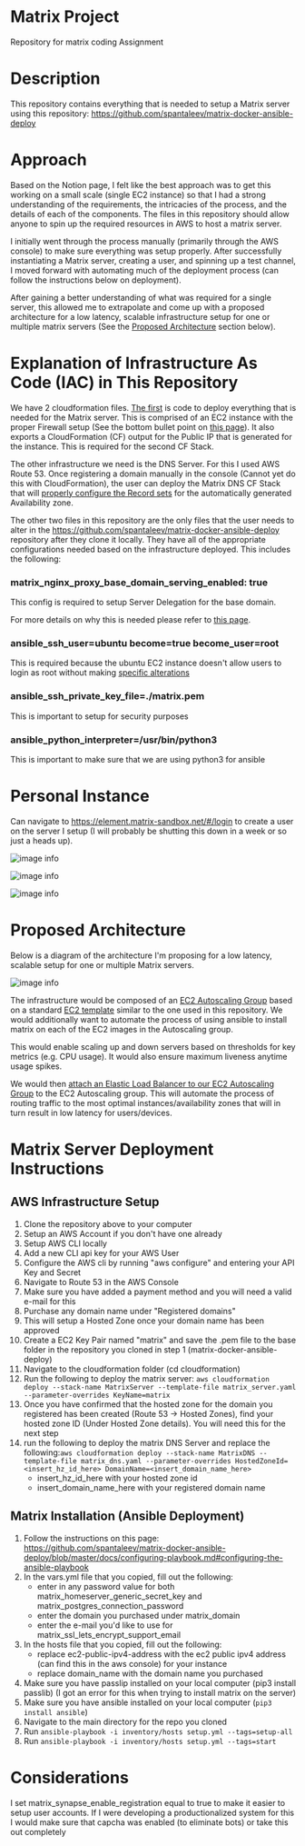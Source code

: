 # Matrix Project
Repository for matrix coding Assignment

# Description
This repository contains everything that is needed to setup a Matrix server using this repository: https://github.com/spantaleev/matrix-docker-ansible-deploy

# Approach

Based on the Notion page, I felt like the best approach was to get this working on a small scale (single EC2 instance) so that I had a strong understanding of the requirements, the intricacies of the process, and the details of each of the components.   The files in this repository should allow anyone to spin up the required resources in AWS to host a matrix server. 

I initially went through the process manually (primarily through the AWS console) to make sure everything was setup properly.  After successfully instantiating a Matrix server, creating a user, and spinning up a test channel, I moved forward with automating much of the deployment process (can follow the instructions below on deployment).

After gaining a better understanding of what was required for a single server, this allowed me to extrapolate and come up with a proposed architecture for a low latency, scalable infrastructure setup for one or multiple matrix servers (See the [Proposed Architecture](#proposed-architecture) section below).

# Explanation of Infrastructure As Code (IAC) in This Repository

We have 2 cloudformation files.  [The first](https://github.com/blinton2/matrix-project/blob/main/cloudformation/matrix_server.yaml) is code to deploy everything that is needed for the Matrix server.  This is comprised of an EC2 instance with the proper Firewall setup (See the bottom bullet point on [this page](https://github.com/spantaleev/matrix-docker-ansible-deploy/blob/master/docs/prerequisites.md)).  It also exports a CloudFormation (CF) output for the Public IP that is generated for the instance.  This is required for the second CF Stack.

The other infrastructure we need is the DNS Server.  For this I used AWS Route 53.  Once registering a domain manually in the console (Cannot yet do this with CloudFormation), the user can deploy the Matrix DNS CF Stack that will [properly configure the Record sets](https://github.com/spantaleev/matrix-docker-ansible-deploy/blob/master/docs/configuring-dns.md#dns-settings-for-services-enabled-by-default) for the automatically generated Availability zone.

The other two files in this repository are the only files that the user needs to alter in the https://github.com/spantaleev/matrix-docker-ansible-deploy repository after they clone it locally.  They have all of the appropriate configurations needed based on the infrastructure deployed.  This includes the following:

### matrix_nginx_proxy_base_domain_serving_enabled: true

This config is required to setup Server Delegation for the base domain.

For more details on why this is needed please refer to [this page](https://github.com/spantaleev/matrix-docker-ansible-deploy/blob/master/docs/configuring-playbook-base-domain-serving.md).

### ansible_ssh_user=ubuntu become=true become_user=root

This is required because the ubuntu EC2 instance doesn't allow users to login as root without making [specific alterations](https://askubuntu.com/questions/1003829/how-can-i-log-on-as-root-to-a-cloud-instance)

### ansible_ssh_private_key_file=./matrix.pem

This is important to setup for security purposes

### ansible_python_interpreter=/usr/bin/python3

This is important to make sure that we are using python3 for ansible

# Personal Instance

Can navigate to https://element.matrix-sandbox.net/#/login to create a user on the server I setup (I will probably be shutting this down in a week or so just a heads up).

![image info](./matrix_login.png)

![image info](./matrix_home.png)

![image info](./matrix_test_space.png)

# Proposed Architecture

Below is a diagram of the architecture I'm proposing for a low latency, scalable setup for one or multiple Matrix servers.

![image info](./matrix-infra.jpg)

The infrastructure would be composed of an [EC2 Autoscaling Group](https://console.aws.amazon.com/ec2autoscaling/) based on a standard [EC2 template](https://us-west-2.console.aws.amazon.com/ec2/v2/home?region=us-west-2#CreateTemplate:autoScalingGuidance=true) similar to the one used in this repository.  We would additionally want to automate the process of using ansible to install matrix on each of the EC2 images in the Autoscaling group.

This would enable scaling up and down servers based on thresholds for key metrics (e.g. CPU usage).  It would also ensure maximum liveness anytime usage spikes.

We would then [attach an Elastic Load Balancer to our EC2 Autoscaling Group](https://docs.aws.amazon.com/autoscaling/ec2/userguide/attach-load-balancer-asg.html) to the EC2 Autoscaling group.  This will automate the process of routing traffic to the most optimal instances/availability zones that will in turn result in low latency for users/devices.

# Matrix Server Deployment Instructions

## AWS Infrastructure Setup

1. Clone the repository above to your computer
2. Setup an AWS Account if you don't have one already
3. Setup AWS CLI locally
4. Add a new CLI api key for your AWS User
5. Configure the AWS cli by running "aws configure" and entering your API Key and Secret
6. Navigate to Route 53 in the AWS Console
7. Make sure you have added a payment method and you will need a valid e-mail for this
8. Purchase any domain name under "Registered domains"
9. This will setup a Hosted Zone once your domain name has been approved
10. Create a EC2 Key Pair named "matrix" and save the .pem file to the base folder in the repository you cloned in step 1 (matrix-docker-ansible-deploy)
11. Navigate to the cloudformation folder (cd cloudformation)
12. Run the following to deploy the matrix server: `aws cloudformation deploy --stack-name MatrixServer --template-file matrix_server.yaml --parameter-overrides KeyName=matrix`
13. Once you have confirmed that the hosted zone for the domain you registered has been created (Route 53 -> Hosted Zones), find your hosted zone ID (Under Hosted Zone details).  You will need this for the next step
14. run the following to deploy the matrix DNS Server and replace the following:`aws cloudformation deploy --stack-name MatrixDNS --template-file matrix_dns.yaml --parameter-overrides HostedZoneId=<insert_hz_id_here> DomainName=<insert_domain_name_here>`
	- insert_hz_id_here with your hosted zone id
  	- insert_domain_name_here with your registered domain name

## Matrix Installation (Ansible Deployment)
1. Follow the instructions on this page: https://github.com/spantaleev/matrix-docker-ansible-deploy/blob/master/docs/configuring-playbook.md#configuring-the-ansible-playbook
2. In the vars.yml file that you copied, fill out the following:
  	- enter in any password value for both matrix_homeserver_generic_secret_key and matrix_postgres_connection_password
  	- enter the domain you purchased under matrix_domain
  	- enter the e-mail you'd like to use for matrix_ssl_lets_encrypt_support_email
3. In the hosts file that you copied, fill out the following:
  	- replace ec2-public-ipv4-address with the ec2 public ipv4 address (can find this in the aws console) for your instance
  	- replace domain_name with the domain name you purchased
4. Make sure you have passlip installed on your local computer (pip3 install passlib) (I got an error for this when trying to install matrix on the server)
5. Make sure you have ansible installed on your local computer (`pip3 install ansible`)
6. Navigate to the main directory for the repo you cloned
7. Run `ansible-playbook -i inventory/hosts setup.yml --tags=setup-all`
8. Run `ansible-playbook -i inventory/hosts setup.yml --tags=start`


# Considerations

I set matrix_synapse_enable_registration equal to true to make it easier to setup user accounts.  If I were developing a productionalized system for this I would make sure that capcha was enabled (to eliminate bots) or take this out completely

